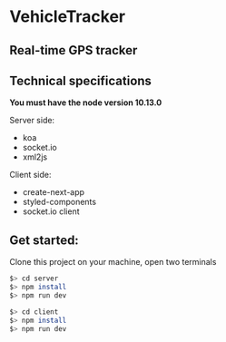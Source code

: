 # VehicleTracker

## Real-time GPS tracker

## Technical specifications
**You must have the node version 10.13.0**

Server side: 
- koa
- socket.io
- xml2js

Client side: 
- create-next-app
- styled-components
- socket.io client

## Get started: 

Clone this project on your machine, open two terminals
```bash
$> cd server
$> npm install
$> npm run dev
```
```bash
$> cd client
$> npm install
$> npm run dev
```

